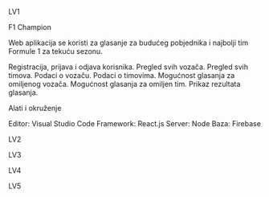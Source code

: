 LV1

F1 Champion

Web aplikacija se koristi za glasanje za budućeg pobjednika i najbolji tim Formule 1 za tekuću sezonu.

  Registracija, prijava i odjava korisnika.
  Pregled svih vozača.
  Pregled svih timova.
  Podaci o vozaču.
  Podaci o timovima.
  Mogućnost glasanja za omiljenog vozača.
  Mogućnost glasanja za omiljen tim.
  Prikaz rezultata glasanja.
  
Alati i okruženje

  Editor: Visual Studio Code
  Framework: React.js
  Server: Node
  Baza: Firebase
  
LV2
    
LV3

LV4

LV5
